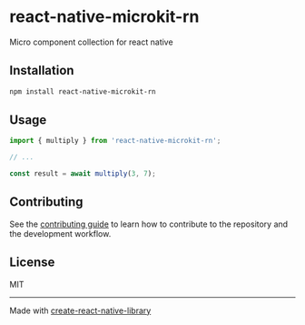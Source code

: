 # react-native-microkit-rn

Micro component collection for react native

## Installation

```sh
npm install react-native-microkit-rn
```

## Usage

```js
import { multiply } from 'react-native-microkit-rn';

// ...

const result = await multiply(3, 7);
```

## Contributing

See the [contributing guide](CONTRIBUTING.md) to learn how to contribute to the repository and the development workflow.

## License

MIT

---

Made with [create-react-native-library](https://github.com/callstack/react-native-builder-bob)
